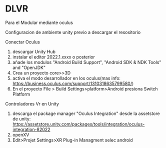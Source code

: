 # DLVR
Para el Modular mediante oculus

Configuracion de ambiente unity previo a descargar el resositorio

Conectar Oculus
1. descargar Unity Hub
2. instalar el editor 2022.1.xxxx o posterior
3. añade los modulos "Android Build Support", "Android SDK & NDK Tools" and "OpenJDK"
4. Crea un proyecto core>>3D
5. activa el modo desarrollador en los oculus(mas info: https://business.oculus.com/support/1310318635799580/)
6. En el proyecto File > Build Settings>platform>Android presiona Switch Platform

Controladores Vr en Unity
1. descarga el package manager "Oculus Integration" desde la assetstore de unity: https://assetstore.unity.com/packages/tools/integration/oculus-integration-82022
2. openXV
3. Edit>Projet Settings>XR Plug-in Managment selec android
